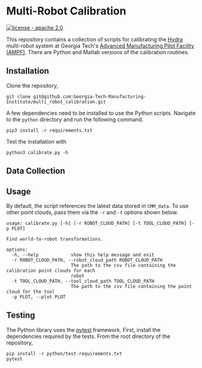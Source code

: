 # Multi-Robot Calibration

[![license - apache 2.0](https://img.shields.io/:license-Apache%202.0-yellowgreen.svg)](https://opensource.org/licenses/Apache-2.0)

This repository contains a collection of scripts for calibrating the
[Hydra](https://github.com/alexarbogast/hydra_ros) multi-robot system at Georgia
Tech's [Advanced Manufacturing Pilot Facility
(AMPF)](https://ampf.research.gatech.edu/). There are Python and Matlab versions
of the calibration routines.

## Installation
Clone the repository,
```
git clone git@github.com:Georgia-Tech-Manufacturing-Institute/multi_robot_calibration.git
```

A few dependencies need to be installed to use the Python scripts. Navigate to
the `python` directory and run the following command.
```
pip3 install -r requirements.txt
```

Test the installation with
```
python3 calibrate.py -h
```

## Data Collection

## Usage

By default, the script references the latest data stored in `CMM_data`.
To use other point clouds, pass them via the `-r` and `-t` options shown below. 

```
usage: calibrate.py [-h] [-r ROBOT_CLOUD_PATH] [-t TOOL_CLOUD_PATH] [-p PLOT]

Find world-to-robot transformations.

options:
  -h, --help            show this help message and exit
  -r ROBOT_CLOUD_PATH, --robot_cloud_path ROBOT_CLOUD_PATH
                        The path to the csv file containing the calibration point clouds for each
                        robot
  -t TOOL_CLOUD_PATH, --tool_cloud_path TOOL_CLOUD_PATH
                        The path to the csv file containing the point cloud for the tool
  -p PLOT, --plot PLOT
```

## Testing

The Python library uses the [pytest](https://doc.pytest.org/en/latest/)
framework. First, install the dependencies required by the tests. From the root
directory of the repository,

```
pip install -r python/test-requirements.txt
pytest
```
